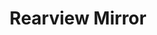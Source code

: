 ---
layout: experiment
permalink: /rearview_mirror/
title: "Rearview Mirror"
created: "2015"
root: "/assets/03_experiments/rearview_mirror/"
bg-video: >
  <iframe src="https://www.youtube.com/embed/fK-cwCxU4IU?hd=1&rel=0&modestbranding=1&controls=0&loop=1&playlist=fK-cwCxU4IU" width="640" height="560" frameborder="0" webkitallowfullscreen mozallowfullscreen allowfullscreen></iframe>

description: >
  A VR program that takes what's behind you and puts it in front you.
  <br><br>
  How far will you be to walk before you throw up?
  <br><br>
  Developed for the 2016 Stupid Shit No One Needs and Terrible Ideas Hackathon. 

role:
 - Creator

showings:
  - text: Stupid Shit No One Needs and Terrible Ideas Hackathon
    url: https://stupidhackathon.com/

credits:
  - Sam Sadtler
  - Jacob Riley Wasserman

documentation:
  - <iframe src="https://www.youtube.com/embed/fK-cwCxU4IU?hd=1&rel=0&modestbranding=1" width="640" height="560" frameborder="0" webkitallowfullscreen mozallowfullscreen allowfullscreen></iframe>
---